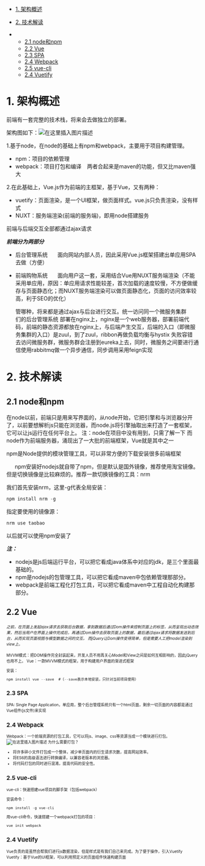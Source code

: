 - [1. 架构概述](https://mp.csdn.net/mdeditor/90407643#1__1)

- [2. 技术解读](https://mp.csdn.net/mdeditor/90407643#2__26)

- - [2.1 node和npm](https://mp.csdn.net/mdeditor/90407643#21_nodenpm_27)
  - [2.2 Vue](https://mp.csdn.net/mdeditor/90407643#22_Vue_53)
  - [2.3 SPA](https://mp.csdn.net/mdeditor/90407643#23_SPA_66)
  - [2.4 Webpack](https://mp.csdn.net/mdeditor/90407643#24_Webpack_68)
  - [2.5 vue-cli](https://mp.csdn.net/mdeditor/90407643#25_vuecli_76)
  - [2.4 Vuetify](https://mp.csdn.net/mdeditor/90407643#24_Vuetify_89)

# 1. 架构概述
前端有一套完整的技术栈，将来会去做独立的部署。

架构图如下：![在这里插入图片描述](https://img-blog.csdnimg.cn/20190521153200324.png?)

1.基于node，在node的基础上有npm和webpack，主要用于项目构建管理。
  - npm：项目的依赖管理
  - webpack：项目打包和编译
      &ensp;  两者合起来是maven的功能，但又比maven强大

2.在此基础上，Vue.js作为前端的主框架，基于Vue，又有两种：
  - vuetify：页面渲染，是一个UI框架，做页面样式。vue.js只负责渲染，没有样式
  - NUXT：服务端渲染(前端的服务端)，即用node搭建服务

前端与后端交互全部都通过ajax请求

***前端分为两部分***
  - 后台管理系统 
&ensp;  &ensp; 面向网站内部人员，因此采用Vue.js框架搭建出单应用SPA去做（方便）
  - 前端购物系统
&ensp;  &ensp; 面向用户这一套，采用结合Vue用NUXT服务端渲染（不能采用单应用，原因：单应用请求性能较差，首次加载的速度较慢，不方便做缓存与页面静态化；而NUXT服务端渲染可以做页面静态化，页面的访问效率较高，利于SEO的优化）

	管哪种，将来都是通过ajax与后台进行交互。统一访问同一个微服务集群	
	们的后台管理系统 部署在nginx上，nginx是一个web服务器，部署前端代码，前端的静态资源都放在nginx上，与后端产生交互，后端的入口（即微服务集群的入口）是zuul，到了zuul，ribbon再做负载均衡与hystix	失败容错	去访问微服务群，微服务群会注册到eureka上去，同时，微服务之间要进行通信使用rabbitmq做一个异步通信，同步调用采用feign实现

# 2. 技术解读
## 2.1 node和npm
在node以前，前端只是用来写界面的，从node开始，它把引擎和与浏览器分开了，以前要想解析js只能在浏览器，而node.js将引擎抽取出来打造了一套框架，它可以让js运行在任何平台上。
注：node在项目中没有用到，只需了解一下
而node作为前端服务器，涌现出了一大批的前端框架，Vue就是其中之一

npm是Node提供的模块管理工具，可以非常方便的下载安装很多前端框架

&ensp;  &ensp;  npm安装好nodejs就自带了npm，但是默认是国外镜像，推荐使用淘宝镜像。但是切换镜像是比较麻烦的。推荐一款切换镜像的工具：nrm

我们首先安装nrm，这里-g代表全局安装：

```java
npm install nrm -g
```
指定要使用的镜像源：

```java
nrm use taobao
```

以后就可以使用npm安装了

***注：***
- nodejs是js后端运行平台，可以把它看成java体系中对应的jdk，是三个里面最基础的。
- npm是nodejs的包管理工具，可以把它看成maven中包依赖管理那部分。
- webpack是前端工程化打包工具，可以把它看成maven中工程自动化构建那部分。
## 2.2 Vue
*<font size=1>之前，在页面上发起ajax请求去获取后台数据，拿到数据后通过Dom操作来控制页面上的标签，从而呈现出动态效果，然后当用户在界面上操作完成后，再通过Dom操作去获取页面上的数据，最后通过ajax请求将数据发送到后台，从而实现页面视图与模型数据之间的交互。
而jQuery让Dom操作变得简单，但是需要人工把model渲染到view上。*

MVVM模式：把DOM操作完全封装起来，开发人员不用再关心Model和View之间是如何互相影响的，因此jQuery也用不上。
Vue：一款MVVM模式的框架，用于构建用户界面的渐进式框架

安装：

```java
npm install vue --save  #（--save表示本地安装，只针对当前项目使用）
```

## 2.3 SPA
SPA: Single Page Application，单应用，整个后台管理系统只有一个html页面，剩余一切页面的内容都是通过Vue组件(js文件)来实现
## 2.4 Webpack
Webpack：一个前端资源的打包工具，它可以将js、image、css等资源当成一个模块进行打包。
![在这里插入图片描述](https://img-blog.csdnimg.cn/20190521154731102.png?)
为什么需要打包？

- 将许多碎小文件打包成一个整体，减少单页面内的衍生请求次数，提高网站效率。
- 将ES6的高级语法进行转换编译，以兼容老版本的浏览器。
- 将代码打包的同时进行混淆，提高代码的安全性。
## 2.5 vue-cli
vue-cli：快速搭建vue项目的脚手架（包括webpack）

安装命令：

```java
npm install -g vue-cli
```
用vue-cli命令，快速搭建一个webpack打包的项目：

```java
vue init webpack
```
## 2.4 Vuetify
Vue负责的是虽然会帮我们进行js数据渲染，但是样式是有我们自己来完成。为了便于操作，引入Vuetify
Vuetify：基于Vue的UI框架，可以利用预定义的页面组件快速构建页面
